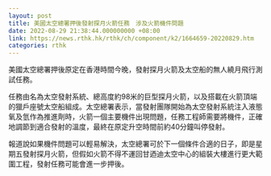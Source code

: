 ```yaml
---
layout: post
title: 美國太空總署押後發射探月火箭任務　涉及火箭機件問題
date: 2022-08-29 21:38:44.000000000 +08:00
link: https://news.rthk.hk/rthk/ch/component/k2/1664659-20220829.htm
categories: rthk
---
```


美國太空總署押後原定在香港時間今晚，發射探月火箭及太空船的無人繞月飛行測試任務。

任務由名為太空發射系統、總高度約98米的巨型探月火箭，以及搭載在火箭頂端的獵戶座號太空船組成。太空總署表示，當發射團隊開始為太空發射系統注入液態氧及氫作為推進劑時，火箭一個主要機件出現問題，任務工程師需要將機件，正確地調節到適合發射的溫度，最終在原定升空時間前約40分鐘叫停發射。

報道說如果機件問題可以輕易解決，太空總署可於下一個條件合適的日子，即是星期五發射探月火箭，但假如火箭不得不運回甘迺迪太空中心的組裝大樓進行更大範圍工程，發射任務可能會進一步押後。
